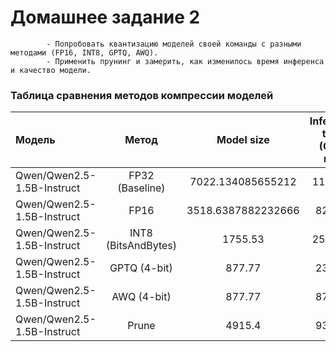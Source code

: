 # Домашнее задание 2
            - Попробовать квантизацию моделей своей команды с разными методами (FP16, INT8, GPTQ, AWQ).
            - Применить прунинг и замерить, как изменилось время инференса и качество модели.

### Таблица сравнения методов компрессии моделей
| Модель |        Метод        |     Model size     | Inference time (GPU, ms) | VRAM usage (MB) | Quality (BLEU) |
| :---   |:-------------------:|:------------------:|:------------------------:|:---------------:|:--------------:|
| Qwen/Qwen2.5-1.5B-Instruct |   FP32 (Baseline)   | 7022.134085655212  |         1136.42          |     7080.96     |      0.63      |
| Qwen/Qwen2.5-1.5B-Instruct |        FP16         | 3518.6387882232666 |          824.57          |     3548.61     |      0.62      |
| Qwen/Qwen2.5-1.5B-Instruct | INT8 (BitsAndBytes) |      1755.53       |         2594.16          |     2356.56     |      0.6       |
| Qwen/Qwen2.5-1.5B-Instruct |    GPTQ (4-bit)     |       877.77       |          2399.4          |     1802.07     |      0.58      |
| Qwen/Qwen2.5-1.5B-Instruct |     AWQ (4-bit)     |       877.77       |          876.93          |     7436.06     |      0.59      |
| Qwen/Qwen2.5-1.5B-Instruct |        Prune        |       4915.4       |          939.33          |     7089.08     |      0.57      |
